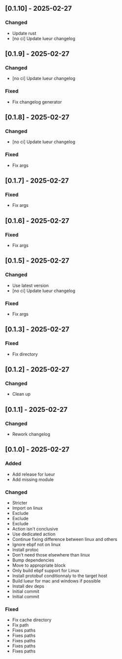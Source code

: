 ## [0.1.10] - 2025-02-27

### Changed

- Update rust
- [no ci] Update lueur changelog

## [0.1.9] - 2025-02-27

### Changed

- [no ci] Update lueur changelog

### Fixed

- Fix changelog generator

## [0.1.8] - 2025-02-27

### Changed

- [no ci] Update lueur changelog

### Fixed

- Fix args

## [0.1.7] - 2025-02-27

### Fixed

- Fix args

## [0.1.6] - 2025-02-27

### Fixed

- Fix args

## [0.1.5] - 2025-02-27

### Changed

- Use latest version
- [no ci] Update lueur changelog

### Fixed

- Fix args

## [0.1.3] - 2025-02-27

### Fixed

- Fix directory

## [0.1.2] - 2025-02-27

### Changed

- Clean up

## [0.1.1] - 2025-02-27

### Changed

- Rework changelog

## [0.1.0] - 2025-02-27

### Added

- Add release for lueur
- Add missing module

### Changed

- Stricter
- Import on linux
- Exclude
- Exclude
- Exclude
- Action isn't conclusive
- Use dedicated action
- Continue fixing difference between linux and others
- Ignore ebpf not on linux
- Install protoc
- Don't need those elsewhere than linux
- Bump dependencies
- Move to appropriate block
- Only build ebpf support for Linux
- Install protobuf conditionnaly to the target host
- Build lueur for mac and windows if possible
- Install dev deps
- Initial commit
- Initial commit

### Fixed

- Fix cache directory
- Fix path
- Fixes paths
- Fixes paths
- Fixes paths
- Fixes paths
- Fixes paths

